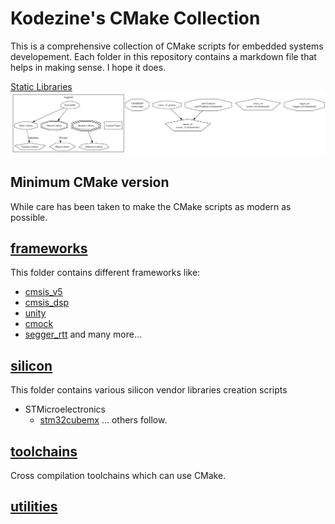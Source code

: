 # Kodezine's CMake Collection
This is a comprehensive collection of CMake scripts for embedded systems developement.
Each folder in this repository contains a markdown file that helps in making sense. I hope it does.

[Static Libraries](./.readme/Debug.svg) <img src="./.readme/Debug.svg">
## Minimum CMake version
While care has been taken to make the CMake scripts as modern as possible.

## [frameworks](./frameworks/)
This folder contains different frameworks like:
* [cmsis_v5](https://arm-software.github.io/CMSIS_5/General/html/index.html)
* [cmsis_dsp](https://www.keil.com/pack/doc/CMSIS/DSP/html/index.html)
* [unity](http://www.throwtheswitch.org/unity)
* [cmock](http://www.throwtheswitch.org/cmock)
* [segger_rtt](https://wiki.segger.com/RTT)
and many more...

## [silicon](./silicon/)
This folder contains various silicon vendor libraries creation scripts
* STMicroelectronics
    * [stm32cubemx](https://github.com/STMicroelectronics/STM32Cube_MCU_Overall_Offer)
... others follow.

## [toolchains](./toolchains/toolchains.md)
Cross compilation toolchains which can use CMake.

## [utilities](./utilities/)


